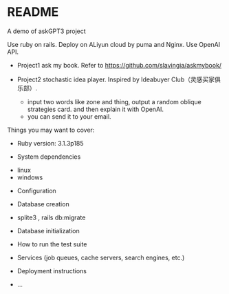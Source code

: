 # README

A demo of askGPT3 project

Use ruby on rails. Deploy on ALiyun cloud by puma and Nginx. Use OpenAI API.

- Project1 ask my book. Refer to https://github.com/slavingia/askmybook/

- Project2 stochastic idea player. Inspired by Ideabuyer Club（灵感买家俱乐部）.
  - input two words like zone and thing, output a random oblique strategies card. and then explain it with OpenAI.
  - you can send it to your email.

Things you may want to cover:

* Ruby version: 3.1.3p185

* System dependencies
- linux
- windows

* Configuration

* Database creation
- splite3 , rails db:migrate

* Database initialization

* How to run the test suite

* Services (job queues, cache servers, search engines, etc.)

* Deployment instructions

* ...
